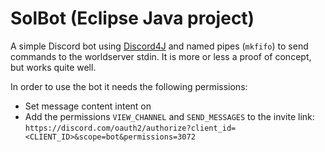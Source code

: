 # SolBot (Eclipse Java project)

A simple Discord bot using [Discord4J](https://github.com/Discord4J/Discord4J) and named pipes (`mkfifo`) to send commands to the worldserver stdin. It is more or less a proof of concept, but works quite well.

In order to use the bot it needs the following permissions:

- Set message content intent on
- Add the permissions `VIEW_CHANNEL` and `SEND_MESSAGES` to the invite link:<br>
  `https://discord.com/oauth2/authorize?client_id=<CLIENT_ID>&scope=bot&permissions=3072`
